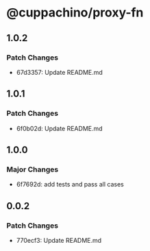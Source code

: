 # @cuppachino/proxy-fn

## 1.0.2

### Patch Changes

- 67d3357: Update README.md

## 1.0.1

### Patch Changes

- 6f0b02d: Update README.md

## 1.0.0

### Major Changes

- 6f7692d: add tests and pass all cases

## 0.0.2

### Patch Changes

- 770ecf3: Update README.md
